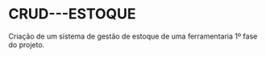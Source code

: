 # CRUD---ESTOQUE
Criação de um sistema de gestão de estoque de uma ferramentaria 1º fase do projeto.
